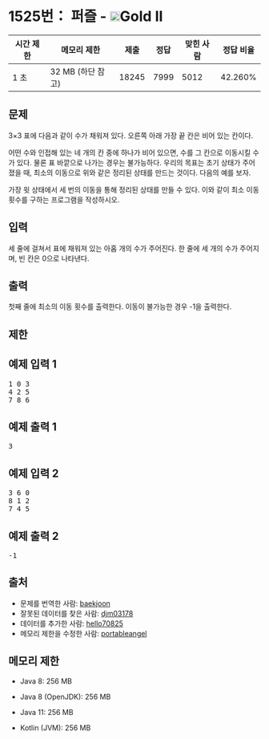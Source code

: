 # 1525번： 퍼즐 - <img src="https://static.solved.ac/tier_small/14.svg" style="height:20px" />Gold II


| 시간 제한 | 메모리 제한 | 제출 | 정답 | 맞힌 사람 | 정답 비율 |
| --- | --- | --- | --- | --- | --- |
| 1 초 | 32 MB (하단 참고) | 18245 | 7999 | 5012 | 42.260% |


## 문제


3×3 표에 다음과 같이 수가 채워져 있다. 오른쪽 아래 가장 끝 칸은 비어 있는 칸이다.

어떤 수와 인접해 있는 네 개의 칸 중에 하나가 비어 있으면, 수를 그 칸으로 이동시킬 수가 있다. 물론 표 바깥으로 나가는 경우는 불가능하다. 우리의 목표는 초기 상태가 주어졌을 때, 최소의 이동으로 위와 같은 정리된 상태를 만드는 것이다. 다음의 예를 보자.


가장 윗 상태에서 세 번의 이동을 통해 정리된 상태를 만들 수 있다. 이와 같이 최소 이동 횟수를 구하는 프로그램을 작성하시오.




## 입력


세 줄에 걸쳐서 표에 채워져 있는 아홉 개의 수가 주어진다. 한 줄에 세 개의 수가 주어지며, 빈 칸은 0으로 나타낸다.




## 출력


첫째 줄에 최소의 이동 횟수를 출력한다. 이동이 불가능한 경우 -1을 출력한다.




## 제한




## 예제 입력 1


<pre>1 0 3
4 2 5
7 8 6
</pre>


## 예제 출력 1


<pre>3
</pre>




## 예제 입력 2


<pre>3 6 0
8 1 2
7 4 5
</pre>


## 예제 출력 2


<pre>-1
</pre>






## 출처


- 문제를 번역한 사람: [baekjoon](/user/baekjoon)
- 잘못된 데이터를 찾은 사람: [djm03178](/user/djm03178)
- 데이터를 추가한 사람: [hello70825](/user/hello70825)
- 메모리 제한을 수정한 사람: [portableangel](/user/portableangel)



## 메모리 제한


- Java 8: 256 MB

- Java 8 (OpenJDK): 256 MB

- Java 11: 256 MB

- Kotlin (JVM): 256 MB





